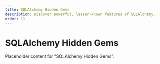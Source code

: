 ```yaml
---
title: SQLAlchemy Hidden Gems
description: Discover powerful, lesser-known features of SQLAlchemy.
order: 11
---
```


# SQLAlchemy Hidden Gems

Placeholder content for "SQLAlchemy Hidden Gems".
